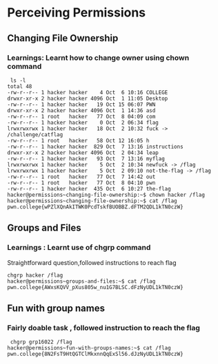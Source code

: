 # Perceiving Permissions 
## Changing File Ownership
### Learnings: Learnt how to change owner using chown command
```
 ls -l
total 48
-rw-r--r-- 1 hacker hacker    4 Oct  6 10:16 COLLEGE
drwxr-xr-x 2 hacker hacker 4096 Oct  1 11:05 Desktop
-rw-r--r-- 1 hacker hacker   19 Oct 15 06:07 PWN
drwxr-xr-x 2 hacker hacker 4096 Oct  1 14:36 asd
-rw-r--r-- 1 root   hacker   77 Oct  8 04:09 com
-rw-r--r-- 1 hacker hacker    0 Oct  2 06:34 flag
lrwxrwxrwx 1 hacker hacker   18 Oct  2 10:32 fuck -> /challenge/catflag
-rw-r--r-- 1 root   hacker   58 Oct 12 16:05 h
-rw-r--r-- 1 hacker hacker  829 Oct  7 13:16 instructions
drwxr-xr-x 2 hacker hacker 4096 Oct  2 04:34 leap
-rw-r--r-- 1 hacker hacker   93 Oct  7 13:16 myflag
lrwxrwxrwx 1 hacker hacker    5 Oct  2 10:34 newfuck -> /flag
lrwxrwxrwx 1 hacker hacker    5 Oct  2 09:10 not-the-flag -> /flag
-rw-r--r-- 1 root   hacker   77 Oct  7 14:42 out
-rw-r--r-- 1 root   hacker   77 Oct  8 04:10 pwn
-rw-r--r-- 1 hacker hacker  435 Oct  6 10:27 the-flag
hacker@permissions~changing-file-ownership:~$ chown hacker /flag
hacker@permissions~changing-file-ownership:~$ cat /flag
pwn.college{wPZlXQnAkITWK0PcdTskfBUOBBZ.dFTM2QDL1kTN0czW}
```

## Groups and Files
### Learnings : Learnt use of chgrp command 
Straightforward question,followed instructions to reach flag
```
chgrp hacker /flag
hacker@permissions~groups-and-files:~$ cat /flag
pwn.college{AWxsKQVV_pXus805w_nu1G7BLSC.dFzNyUDL1kTN0czW}
```


## Fun with group names
### Fairly doable task , followed instruction to reach the flag
```
 chgrp grp16022 /flag
hacker@permissions~fun-with-groups-names:~$ cat /flag
pwn.college{8N2FsT9HtQGTClMkxnnQqExSl56.dJzNyUDL1kTN0czW}
```

##
###
```

```

##
###
```

```



